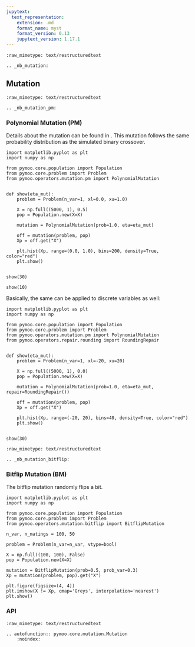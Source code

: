 ```yaml
---
jupytext:
  text_representation:
    extension: .md
    format_name: myst
    format_version: 0.13
    jupytext_version: 1.17.1
---
```


```{raw-cell}
:raw_mimetype: text/restructuredtext

.. _nb_mutation:
```

## Mutation

```{raw-cell}
:raw_mimetype: text/restructuredtext

.. _nb_mutation_pm:
```

### Polynomial Mutation (PM)

Details about the mutation can be found in <cite data-cite="sbx"></cite>. This mutation follows the same probability distribution as the simulated binary crossover.

```{code-cell} ipython3
import matplotlib.pyplot as plt
import numpy as np

from pymoo.core.population import Population
from pymoo.core.problem import Problem
from pymoo.operators.mutation.pm import PolynomialMutation


def show(eta_mut):
    problem = Problem(n_var=1, xl=0.0, xu=1.0)

    X = np.full((5000, 1), 0.5)
    pop = Population.new(X=X)

    mutation = PolynomialMutation(prob=1.0, eta=eta_mut)

    off = mutation(problem, pop)
    Xp = off.get("X")

    plt.hist(Xp, range=(0.0, 1.0), bins=200, density=True, color="red")
    plt.show()


show(30)

```

```{code-cell} ipython3
show(10)
```

Basically, the same can be applied to discrete variables as well: 

```{code-cell} ipython3
import matplotlib.pyplot as plt
import numpy as np

from pymoo.core.population import Population
from pymoo.core.problem import Problem
from pymoo.operators.mutation.pm import PolynomialMutation
from pymoo.operators.repair.rounding import RoundingRepair


def show(eta_mut):
    problem = Problem(n_var=1, xl=-20, xu=20)

    X = np.full((5000, 1), 0.0)
    pop = Population.new(X=X)

    mutation = PolynomialMutation(prob=1.0, eta=eta_mut, repair=RoundingRepair())

    off = mutation(problem, pop)
    Xp = off.get("X")

    plt.hist(Xp, range=(-20, 20), bins=40, density=True, color="red")
    plt.show()


show(30)
```

```{raw-cell}
:raw_mimetype: text/restructuredtext

.. _nb_mutation_bitflip:
```

### Bitflip Mutation (BM)

The bitflip mutation randomly flips a bit.

```{code-cell} ipython3
import matplotlib.pyplot as plt
import numpy as np

from pymoo.core.population import Population
from pymoo.core.problem import Problem
from pymoo.operators.mutation.bitflip import BitflipMutation

n_var, n_matings = 100, 50

problem = Problem(n_var=n_var, vtype=bool)

X = np.full((100, 100), False)
pop = Population.new(X=X)

mutation = BitflipMutation(prob=0.5, prob_var=0.3)
Xp = mutation(problem, pop).get("X")

plt.figure(figsize=(4, 4))
plt.imshow(X != Xp, cmap='Greys', interpolation='nearest')
plt.show()
```

### API

```{raw-cell}
:raw_mimetype: text/restructuredtext

.. autofunction:: pymoo.core.mutation.Mutation
    :noindex:
```
